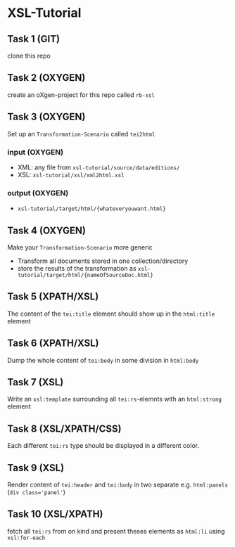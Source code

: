 # XSL-Tutorial

## Task 1 (GIT)

clone this repo

## Task 2 (OXYGEN)

create an oXgen-project for this repo called `rb-xsl`

## Task 3  (OXYGEN)

Set up an `Transformation-Scenario` called `tei2html`

### input  (OXYGEN)

* XML: any file from `xsl-tutorial/source/data/editions/`
* XSL: `xsl-tutorial/xsl/xml2html.xsl`

### output (OXYGEN)

* `xsl-tutorial/target/html/{whateveryouwant.html}`

## Task 4  (OXYGEN)

Make your `Transformation-Scenario` more generic
* Transform all documents stored in one collection/directory
* store the results of the transformation as `xsl-tutorial/target/html/{nameOfSourceDoc.html}`

## Task 5 (XPATH/XSL)

The content of the `tei:title` element should show up in the `html:title` element

## Task 6 (XPATH/XSL)

Dump the whole content of `tei:body` in some division in `html:body`

## Task 7 (XSL)

Write an `xsl:template` surrounding all `tei:rs`-elemnts with an `html:strong` element

## Task 8 (XSL/XPATH/CSS)

Each different `tei:rs` type should be displayed in a different color.

## Task 9 (XSL)

Render content of `tei:header` and `tei:body` in two separate e.g. `html:panels` (`div class='panel'`)

## Task 10 (XSL/XPATH)

fetch all `tei:rs` from on kind and present theses elements as `html:li` using `xsl:for-each` 
